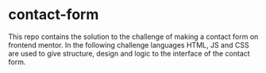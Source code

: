 # contact-form
This repo contains the solution to the challenge of making a contact form on frontend mentor. In the following challenge languages HTML, JS and CSS are used to give structure, design and logic to the interface of the contact form.

